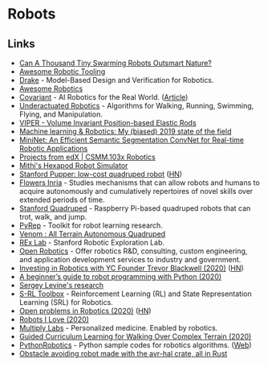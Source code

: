 # Robots

## Links

- [Can A Thousand Tiny Swarming Robots Outsmart Nature?](https://www.youtube.com/watch?v=dDsmbwOrHJs)
- [Awesome Robotic Tooling](https://github.com/Ly0n/awesome-robotic-tooling)
- [Drake](https://github.com/RobotLocomotion/drake) - Model-Based Design and Verification for Robotics.
- [Awesome Robotics](https://github.com/ahundt/awesome-robotics)
- [Covariant](https://covariant.ai/) - AI Robotics for the Real World. ([Article](https://medium.com/covariant-ai/bringing-robots-from-lab-to-the-real-world-56062ee93dd5))
- [Underactuated Robotics](http://underactuated.csail.mit.edu/underactuated.html) - Algorithms for Walking, Running, Swimming, Flying, and Manipulation.
- [VIPER - Volume Invariant Position-based Elastic Rods](https://github.com/vcg-uvic/viper)
- [Machine learning & Robotics: My (biased) 2019 state of the field](http://cachestocaches.com/2019/12/my-state-of-the-field/)
- [MiniNet: An Efficient Semantic Segmentation ConvNet for Real-time Robotic Applications](https://github.com/Shathe/MiniNet-v2)
- [Projects from edX | CSMM.103x Robotics](https://github.com/eborghi10/ColumbiaX-Robotics)
- [Mithi's Hexapod Robot Simulator](https://github.com/mithi/hexapod-robot-simulator)
- [Stanford Pupper: low-cost quadruped robot](https://stanfordstudentrobotics.org/pupper) ([HN](https://news.ycombinator.com/item?id=23059389))
- [Flowers Inria](https://flowers.inria.fr/) - Studies mechanisms that can allow robots and humans to acquire autonomously and cumulatively repertoires of novel skills over extended periods of time.
- [Stanford Quadruped](https://github.com/stanfordroboticsclub/StanfordQuadruped) - Raspberry Pi-based quadruped robots that can trot, walk, and jump.
- [PyRep](https://github.com/stepjam/PyRep) - Toolkit for robot learning research.
- [Venom : All Terrain Autonomous Quadruped](https://github.com/chinmaynehate/Venom)
- [REx Lab](https://rexlab.stanford.edu/) - Stanford Robotic Exploration Lab.
- [Open Robotics](https://www.openrobotics.org/) - Offer robotics R&D, consulting, custom engineering, and application development services to industry and government.
- [Investing in Robotics with YC Founder Trevor Blackwell (2020)](https://www.youtube.com/watch?v=fdxQ_tSBjMY) ([HN](https://news.ycombinator.com/item?id=23760671))
- [A beginner’s guide to robot programming with Python (2020)](https://thenextweb.com/syndication/2020/07/11/a-beginners-guide-to-robot-programming-with-python/)
- [Sergey Levine's research](http://people.eecs.berkeley.edu/~svlevine/)
- [S-RL Toolbox](https://github.com/araffin/robotics-rl-srl) - Reinforcement Learning (RL) and State Representation Learning (SRL) for Robotics.
- [Open problems in Robotics (2020)](https://scottlocklin.wordpress.com/2020/07/29/open-problems-in-robotics/) ([HN](https://news.ycombinator.com/item?id=24207424))
- [Robots I Love (2020)](https://www.charlieharrington.com/robots-i-love)
- [Multiply Labs](https://multiplylabs.com/) - Personalized medicine. Enabled by robotics.
- [Guided Curriculum Learning for Walking Over Complex Terrain (2020)](https://arxiv.org/abs/2010.03848)
- [PythonRobotics](https://github.com/AtsushiSakai/PythonRobotics) - Python sample codes for robotics algorithms. ([Web](https://atsushisakai.github.io/PythonRobotics/))
- [Obstacle avoiding robot made with the avr-hal crate, all in Rust](https://github.com/Dajamante/avr-car)
